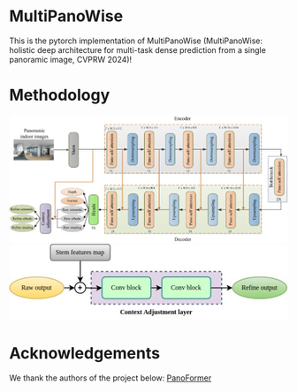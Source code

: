 # MultiPanoWise
This is the pytorch implementation of MultiPanoWise (MultiPanoWise: holistic deep architecture for multi-task dense prediction from a single panoramic image, CVPRW 2024)!

# Methodology

![process](./img/process_diagram.jpg)
![adjustment](./img/architecture.jpg)

# Acknowledgements
We thank the authors of the project below:
[PanoFormer](https://github.com/zhijieshen-bjtu/PanoFormer)

